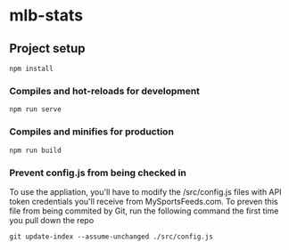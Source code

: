 # mlb-stats

## Project setup
```
npm install
```

### Compiles and hot-reloads for development
```
npm run serve
```

### Compiles and minifies for production
```
npm run build
```
### Prevent config.js from being checked in
To use the appliation, you'll have to modify the /src/config.js files with API token credentials you'll receive from MySportsFeeds.com.  To preven this file from being commited by Git, run the following command the first time you pull down the repo
```
git update-index --assume-unchanged ./src/config.js
```
